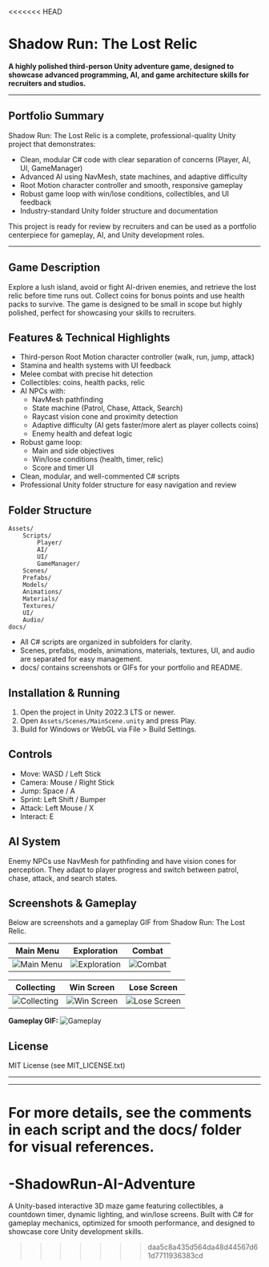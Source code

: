 <<<<<<< HEAD


# Shadow Run: The Lost Relic

**A highly polished third-person Unity adventure game, designed to showcase advanced programming, AI, and game architecture skills for recruiters and studios.**

---

## Portfolio Summary
Shadow Run: The Lost Relic is a complete, professional-quality Unity project that demonstrates:
- Clean, modular C# code with clear separation of concerns (Player, AI, UI, GameManager)
- Advanced AI using NavMesh, state machines, and adaptive difficulty
- Root Motion character controller and smooth, responsive gameplay
- Robust game loop with win/lose conditions, collectibles, and UI feedback
- Industry-standard Unity folder structure and documentation

This project is ready for review by recruiters and can be used as a portfolio centerpiece for gameplay, AI, and Unity development roles.

---

## Game Description
Explore a lush island, avoid or fight AI-driven enemies, and retrieve the lost relic before time runs out. Collect coins for bonus points and use health packs to survive. The game is designed to be small in scope but highly polished, perfect for showcasing your skills to recruiters.


## Features & Technical Highlights
- Third-person Root Motion character controller (walk, run, jump, attack)
- Stamina and health systems with UI feedback
- Melee combat with precise hit detection
- Collectibles: coins, health packs, relic
- AI NPCs with:
	- NavMesh pathfinding
	- State machine (Patrol, Chase, Attack, Search)
	- Raycast vision cone and proximity detection
	- Adaptive difficulty (AI gets faster/more alert as player collects coins)
	- Enemy health and defeat logic
- Robust game loop:
	- Main and side objectives
	- Win/lose conditions (health, timer, relic)
	- Score and timer UI
- Clean, modular, and well-commented C# scripts
- Professional Unity folder structure for easy navigation and review

## Folder Structure
```
Assets/
	Scripts/
		Player/
		AI/
		UI/
		GameManager/
	Scenes/
	Prefabs/
	Models/
	Animations/
	Materials/
	Textures/
	UI/
	Audio/
docs/
```
- All C# scripts are organized in subfolders for clarity.
- Scenes, prefabs, models, animations, materials, textures, UI, and audio are separated for easy management.
- docs/ contains screenshots or GIFs for your portfolio and README.

## Installation & Running
1. Open the project in Unity 2022.3 LTS or newer.
2. Open `Assets/Scenes/MainScene.unity` and press Play.
3. Build for Windows or WebGL via File > Build Settings.

## Controls
- Move: WASD / Left Stick
- Camera: Mouse / Right Stick
- Jump: Space / A
- Sprint: Left Shift / Bumper
- Attack: Left Mouse / X
- Interact: E

## AI System
Enemy NPCs use NavMesh for pathfinding and have vision cones for perception. They adapt to player progress and switch between patrol, chase, attack, and search states.

## Screenshots & Gameplay
Below are screenshots and a gameplay GIF from Shadow Run: The Lost Relic.

| Main Menu         | Exploration         | Combat             |
|-------------------|--------------------|--------------------|
| ![Main Menu](docs/main_menu.png) | ![Exploration](docs/exploration.png) | ![Combat](docs/combat.png) |

| Collecting        | Win Screen         | Lose Screen        |
|-------------------|--------------------|--------------------|
| ![Collecting](docs/collecting.png) | ![Win Screen](docs/win_screen.png) | ![Lose Screen](docs/lose_screen.png) |

**Gameplay GIF:**
![Gameplay](docs/gameplay.gif)

## License
MIT License (see MIT_LICENSE.txt)

---


---

**For more details, see the comments in each script and the docs/ folder for visual references.**
=======
# -ShadowRun-AI-Adventure
A Unity-based interactive 3D maze game featuring collectibles, a countdown timer, dynamic lighting, and win/lose screens. Built with C# for gameplay mechanics, optimized for smooth performance, and designed to showcase core Unity development skills.
>>>>>>> daa5c8a435d564da48d44567d61d7711936383cd
